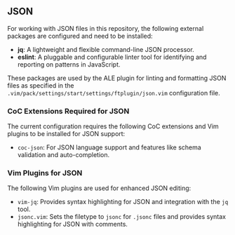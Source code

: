 ## JSON

For working with JSON files in this repository, the following external packages are configured and need to be installed:

- **jq**: A lightweight and flexible command-line JSON processor.
- **eslint**: A pluggable and configurable linter tool for identifying and reporting on patterns in JavaScript.

These packages are used by the ALE plugin for linting and formatting JSON files as specified in the `.vim/pack/settings/start/settings/ftplugin/json.vim` configuration file.

### CoC Extensions Required for JSON

The current configuration requires the following CoC extensions and Vim plugins to be installed for JSON support:

- `coc-json`: For JSON language support and features like schema validation and auto-completion.

### Vim Plugins for JSON

The following Vim plugins are used for enhanced JSON editing:

- `vim-jq`: Provides syntax highlighting for JSON and integration with the `jq` tool.
- `jsonc.vim`: Sets the filetype to `jsonc` for `.jsonc` files and provides syntax highlighting for JSON with comments.
